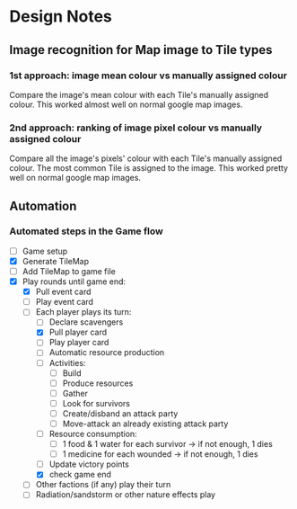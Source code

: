 # Design Notes

## Image recognition for Map image to Tile types
### 1st approach: image mean colour vs manually assigned colour
Compare the image's mean colour with each Tile's manually assigned colour. This worked almost well on normal google map images.

### 2nd approach: ranking of image pixel colour vs manually assigned colour
Compare all the image's pixels' colour with each Tile's manually assigned colour.
The most common Tile is assigned to the image. This worked pretty well on normal google map images.


## Automation
### Automated steps in the Game flow
- [ ] Game setup
- [x] Generate TileMap
- [ ] Add TileMap to game file
- [x] Play rounds until game end:
  - [x] Pull event card
  - [ ] Play event card
  - [ ] Each player plays its turn:
    - [ ] Declare scavengers
    - [x] Pull player card
    - [ ] Play player card
    - [ ] Automatic resource production
    - [ ] Activities:
      - [ ] Build
      - [ ] Produce resources
      - [ ] Gather
      - [ ] Look for survivors
      - [ ] Create/disband an attack party
      - [ ] Move-attack an already existing attack party
    - [ ] Resource consumption:
      - [ ] 1 food & 1 water for each survivor -> if not enough, 1 dies
      - [ ] 1 medicine for each wounded -> if not enough, 1 dies
    - [ ] Update victory points
    - [x] check game end
  - [ ] Other factions (if any) play their turn
  - [ ] Radiation/sandstorm or other nature effects play
